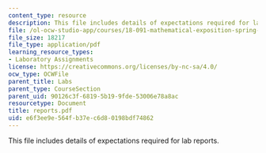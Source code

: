 ```yaml
---
content_type: resource
description: This file includes details of expectations required for lab reports.
file: /ol-ocw-studio-app/courses/18-091-mathematical-exposition-spring-2005/e6f3ee9e564fb37ec6d80198bdf74862_reports.pdf
file_size: 18217
file_type: application/pdf
learning_resource_types:
- Laboratory Assignments
license: https://creativecommons.org/licenses/by-nc-sa/4.0/
ocw_type: OCWFile
parent_title: Labs
parent_type: CourseSection
parent_uid: 90126c3f-6819-5b19-9fde-53006e78a8ac
resourcetype: Document
title: reports.pdf
uid: e6f3ee9e-564f-b37e-c6d8-0198bdf74862
---
```

This file includes details of expectations required for lab reports.